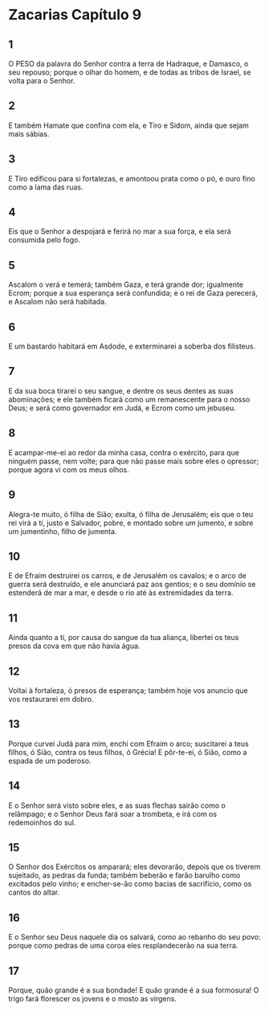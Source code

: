 # Zacarias Capítulo 9

## 1
O PESO da palavra do Senhor contra a terra de Hadraque, e Damasco, o seu repouso; porque o olhar do homem, e de todas as tribos de Israel, se volta para o Senhor.

## 2
E também Hamate que confina com ela, e Tiro e Sidom, ainda que sejam mais sábias.

## 3
E Tiro edificou para si fortalezas, e amontoou prata como o pó, e ouro fino como a lama das ruas.

## 4
Eis que o Senhor a despojará e ferirá no mar a sua força, e ela será consumida pelo fogo.

## 5
Ascalom o verá e temerá; também Gaza, e terá grande dor; igualmente Ecrom; porque a sua esperança será confundida; e o rei de Gaza perecerá, e Ascalom não será habitada.

## 6
E um bastardo habitará em Asdode, e exterminarei a soberba dos filisteus.

## 7
E da sua boca tirarei o seu sangue, e dentre os seus dentes as suas abominações; e ele também ficará como um remanescente para o nosso Deus; e será como governador em Judá, e Ecrom como um jebuseu.

## 8
E acampar-me-ei ao redor da minha casa, contra o exército, para que ninguém passe, nem volte; para que não passe mais sobre eles o opressor; porque agora vi com os meus olhos.

## 9
Alegra-te muito, ó filha de Sião; exulta, ó filha de Jerusalém; eis que o teu rei virá a ti, justo e Salvador, pobre, e montado sobre um jumento, e sobre um jumentinho, filho de jumenta.

## 10
E de Efraim destruirei os carros, e de Jerusalém os cavalos; e o arco de guerra será destruído, e ele anunciará paz aos gentios; e o seu domínio se estenderá de mar a mar, e desde o rio até às extremidades da terra.

## 11
Ainda quanto a ti, por causa do sangue da tua aliança, libertei os teus presos da cova em que não havia água.

## 12
Voltai à fortaleza, ó presos de esperança; também hoje vos anuncio que vos restaurarei em dobro.

## 13
Porque curvei Judá para mim, enchi com Efraim o arco; suscitarei a teus filhos, ó Sião, contra os teus filhos, ó Grécia! E pôr-te-ei, ó Sião, como a espada de um poderoso.

## 14
E o Senhor será visto sobre eles, e as suas flechas sairão como o relâmpago; e o Senhor Deus fará soar a trombeta, e irá com os redemoinhos do sul.

## 15
O Senhor dos Exércitos os amparará; eles devorarão, depois que os tiverem sujeitado, as pedras da funda; também beberão e farão barulho como excitados pelo vinho; e encher-se-ão como bacias de sacrifício, como os cantos do altar.

## 16
E o Senhor seu Deus naquele dia os salvará, como ao rebanho do seu povo: porque como pedras de uma coroa eles resplandecerão na sua terra.

## 17
Porque, quão grande é a sua bondade! E quão grande é a sua formosura! O trigo fará florescer os jovens e o mosto as virgens.

